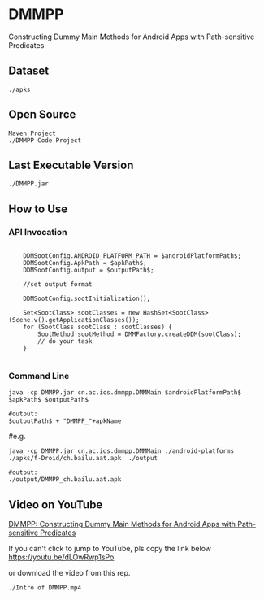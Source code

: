 # DMMPP  
Constructing Dummy Main Methods for Android Apps  with Path-sensitive Predicates  

## Dataset  
```
./apks
```

## Open Source  
```
Maven Project  
./DMMPP Code Project          
```

## Last Executable Version   
```
./DMMPP.jar       
```


## How to Use   
### API Invocation   

```
	
	DDMSootConfig.ANDROID_PLATFORM_PATH = $androidPlatformPath$;
	DDMSootConfig.ApkPath = $apkPath$;
	DDMSootConfig.output = $outputPath$;
	
	//set output format 
	
	DDMSootConfig.sootInitialization();
	
	Set<SootClass> sootClasses = new HashSet<SootClass>(Scene.v().getApplicationClasses());
	for (SootClass sootClass : sootClasses) {
		SootMethod sootMethod = DMMFactory.createDDM(sootClass);
		// do your task
	}
	 
```

### Command Line  
```
java -cp DMMPP.jar cn.ac.ios.dmmpp.DMMMain $androidPlatformPath$ $apkPath$ $outputPath$

#output: 
$outputPath$ + "DMMPP_"+apkName
```

#e.g. 
```
java -cp DMMPP.jar cn.ac.ios.dmmpp.DMMMain ./android-platforms ./apks/f-Droid/ch.bailu.aat.apk  ./output

#output:
./output/DMMPP_ch.bailu.aat.apk
```   

## Video on YouTube

[DMMPP: Constructing Dummy Main Methods for Android Apps  with Path-sensitive Predicates](https://youtu.be/dLOwRwp1sPo)   

If you can't click to jump to YouTube, pls copy the link below   
https://youtu.be/dLOwRwp1sPo 

or download the video from this rep. 
```
./Intro of DMMPP.mp4
```
